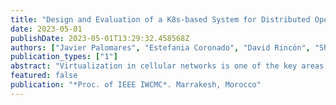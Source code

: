 ```yaml
---
title: "Design and Evaluation of a K8s-based System for Distributed Open-Source Cellular Networks"
date: 2023-05-01
publishDate: 2023-05-01T13:29:32.458568Z
authors: ["Javier Palomares", "Estefania Coronado", "David Rincón", "Shuaib Siddiqui"]
publication_types: ["1"]
abstract: "Virtualization in cellular networks is one of the key areas of research where technologies, infrastructure and challenges are rapidly changing as 5G system architecture demands a paradigm shift. This paper aims to study the viability and the performance of cloud-native infrastructures for hosting network functions. The selected frameworks implement both the 4G and the 5G stacks and their network functions. This work considers a variety of scenarios for enabling the deployment of a distributed and open-source cellular network: a baremetal setup, an all-docker-based setup and the proposed Kubernetes setup. Moreover, an analysis of the impact that the Radio Access Network (RAN) and the Core Network (CN) have on computational resource utilization is presented as the network conditions vary. The design proposed in this work has been validated and analyzed using the proposed prototype and testbed. This paper proposes a design to increase resource usage flexibility and performance and reduction of deployment time. The analysis of the gathered data reveals that the deployments of containerized cellular networks display better performance in terms of flexibility, low startup times, and ease of deployment while consuming the same resources as the non-containerized."
featured: false
publication: "*Proc. of IEEE IWCMC*. Marrakesh, Morocco"
---
```


